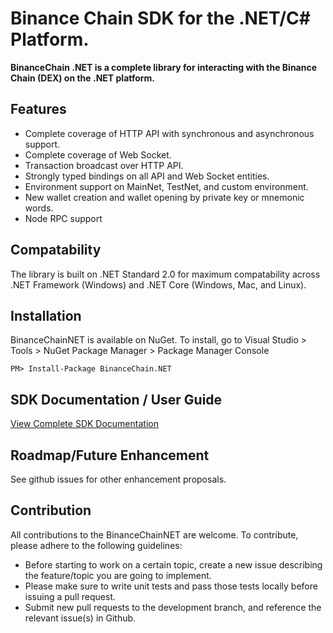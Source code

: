# Binance Chain SDK for the .NET/C# Platform.
**BinanceChain .NET is a complete library for interacting with the Binance Chain (DEX) on the .NET platform.**

## Features
* Complete coverage of HTTP API with synchronous and asynchronous support.
* Complete coverage of Web Socket.
* Transaction broadcast over HTTP API.
* Strongly typed bindings on all API and Web Socket entities.
* Environment support on MainNet, TestNet, and custom environment.
* New wallet creation and wallet opening by private key or mnemonic words.
* Node RPC support

## Compatability
The library is built on .NET Standard 2.0 for maximum compatability across .NET Framework (Windows) and .NET Core (Windows, Mac, and Linux).

## Installation
BinanceChainNET is available on NuGet. To install, go to Visual Studio > Tools > NuGet Package Manager > Package Manager Console
```
PM> Install-Package BinanceChain.NET
```
## SDK Documentation / User Guide
[View Complete SDK Documentation](https://github.com/jnlewis/BinanceChain.NET/blob/master/Documentation.md)

## Roadmap/Future Enhancement
See github issues for other enhancement proposals.

## Contribution
All contributions to the BinanceChainNET are welcome. To contribute, please adhere to the following guidelines:
* Before starting to work on a certain topic, create a new issue describing the feature/topic you are going to implement. 
* Please make sure to write unit tests and pass those tests locally before issuing a pull request.
* Submit new pull requests to the development branch, and reference the relevant issue(s) in Github.
